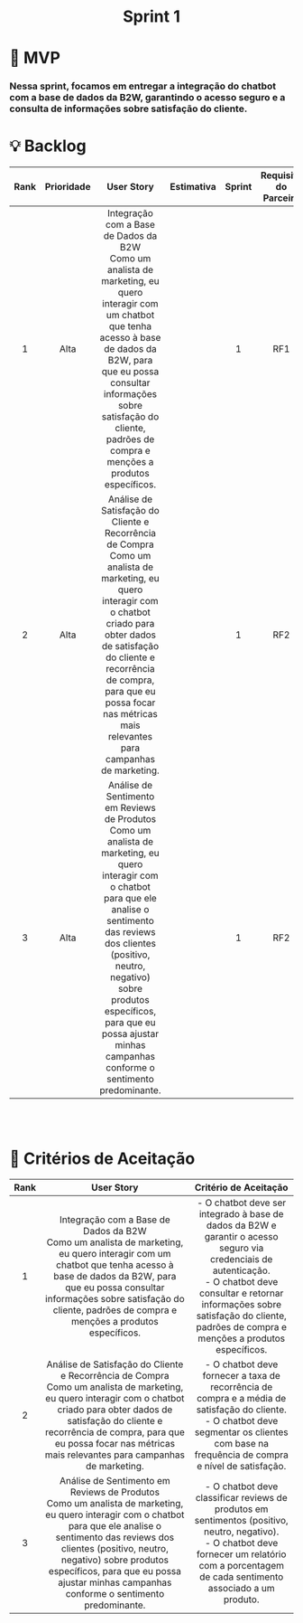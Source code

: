 <div align="center">
  <h1>Sprint 1</h1>
</div>

# :dart: MVP
<div name="backlog">
  <h3>Nessa sprint, focamos em entregar a integração do chatbot com a base de dados da B2W, garantindo o acesso seguro e a consulta de informações sobre satisfação do cliente.</h3>
</div> 

 # :bulb: Backlog


| Rank | Prioridade | User Story | Estimativa | Sprint | Requisito do Parceiro |
|:-:|:-:|:-:|:-:|:-:|:-:|
|1|Alta|Integração com a Base de Dados da B2W<br>Como um analista de marketing, eu quero interagir com um chatbot que tenha acesso à base de dados da B2W, para que eu possa consultar informações sobre satisfação do cliente, padrões de compra e menções a produtos específicos.||1|RF1|
|2|Alta|Análise de Satisfação do Cliente e Recorrência de Compra<br>Como um analista de marketing, eu quero interagir com o chatbot criado para obter dados de satisfação do cliente e recorrência de compra, para que eu possa focar nas métricas mais relevantes para campanhas de marketing. ||1|RF2|
|3|Alta|Análise de Sentimento em Reviews de Produtos<br>Como um analista de marketing, eu quero interagir com o chatbot para que ele analise o sentimento das reviews dos clientes (positivo, neutro, negativo) sobre produtos específicos, para que eu possa ajustar minhas campanhas conforme o sentimento predominante. ||1|RF2|

</br>
</br>

# 📌 Critérios de Aceitação 

| Rank | User Story | Critério de Aceitação |
|:-:|:-:|:-:|
|1|Integração com a Base de Dados da B2W<br>Como um analista de marketing, eu quero interagir com um chatbot que tenha acesso à base de dados da B2W, para que eu possa consultar informações sobre satisfação do cliente, padrões de compra e menções a produtos específicos.| - O chatbot deve ser integrado à base de dados da B2W e garantir o acesso seguro via credenciais de autenticação.<br>- O chatbot deve consultar e retornar informações sobre satisfação do cliente, padrões de compra e menções a produtos específicos.|
|2|Análise de Satisfação do Cliente e Recorrência de Compra<br>Como um analista de marketing, eu quero interagir com o chatbot criado para obter dados de satisfação do cliente e recorrência de compra, para que eu possa focar nas métricas mais relevantes para campanhas de marketing. | - O chatbot deve fornecer a taxa de recorrência de compra e a média de satisfação do cliente.<br>- O chatbot deve segmentar os clientes com base na frequência de compra e nível de satisfação. |    
|3|Análise de Sentimento em Reviews de Produtos<br>Como um analista de marketing, eu quero interagir com o chatbot para que ele analise o sentimento das reviews dos clientes (positivo, neutro, negativo) sobre produtos específicos, para que eu possa ajustar minhas campanhas conforme o sentimento predominante. | - O chatbot deve classificar reviews de produtos em sentimentos (positivo, neutro, negativo).<br>- O chatbot deve fornecer um relatório com a porcentagem de cada sentimento associado a um produto. |

</br>
</br>

